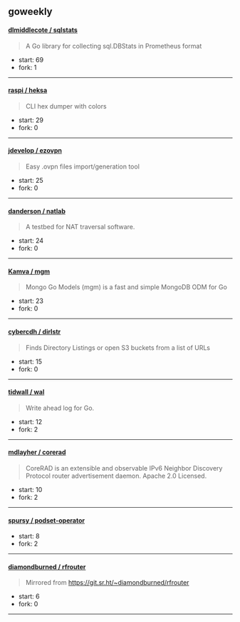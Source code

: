 ## goweekly

#### [dlmiddlecote / sqlstats](https://github.com/dlmiddlecote/sqlstats)

> A Go library for collecting sql.DBStats in Prometheus format

+ start: 69
+ fork: 1

----


#### [raspi / heksa](https://github.com/raspi/heksa)

> CLI hex dumper with colors

+ start: 29
+ fork: 0

----


#### [jdevelop / ezovpn](https://github.com/jdevelop/ezovpn)

> Easy .ovpn files import/generation tool

+ start: 25
+ fork: 0

----


#### [danderson / natlab](https://github.com/danderson/natlab)

> A testbed for NAT traversal software.

+ start: 24
+ fork: 0

----


#### [Kamva / mgm](https://github.com/Kamva/mgm)

> Mongo Go Models (mgm) is a fast and simple MongoDB ODM for Go

+ start: 23
+ fork: 0

----


#### [cybercdh / dirlstr](https://github.com/cybercdh/dirlstr)

> Finds Directory Listings or open S3 buckets from a list of URLs

+ start: 15
+ fork: 0

----


#### [tidwall / wal](https://github.com/tidwall/wal)

> Write ahead log for Go.

+ start: 12
+ fork: 2

----


#### [mdlayher / corerad](https://github.com/mdlayher/corerad)

> CoreRAD is an extensible and observable IPv6 Neighbor Discovery Protocol router advertisement daemon. Apache 2.0 Licensed.

+ start: 10
+ fork: 2

----


#### [spursy / podset-operator](https://github.com/spursy/podset-operator)

> 

+ start: 8
+ fork: 2

----


#### [diamondburned / rfrouter](https://github.com/diamondburned/rfrouter)

> Mirrored from https://git.sr.ht/~diamondburned/rfrouter

+ start: 6
+ fork: 0

----

